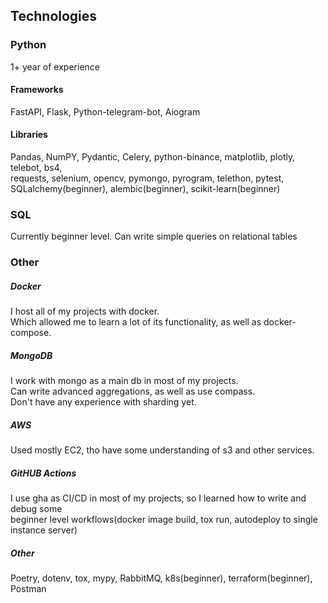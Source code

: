 ## Technologies
### Python
1+ year of experience
#### Frameworks
FastAPI, Flask, Python-telegram-bot, Aiogram
#### Libraries
Pandas, NumPY, Pydantic, Celery, python-binance, matplotlib, plotly, telebot, bs4, \
requests, selenium, opencv, pymongo, pyrogram, telethon, pytest, \
SQLalchemy(beginner), alembic(beginner), scikit-learn(beginner)
### SQL
Currently beginner level. Can write simple queries on relational tables 
### Other
##### Docker
I host all of my projects with docker. \
Which allowed me to learn a lot of its functionality, as well as docker-compose. 
##### MongoDB
I work with mongo as a main db in most of my projects. \
Can write advanced aggregations, as well as use compass. \
Don't have any experience with sharding yet.
##### AWS
Used mostly EC2, tho have some understanding of s3 and other services.
##### GitHUB Actions
I use gha as CI/CD in most of my projects, so I learned how to write and debug some \
beginner level workflows(docker image build, tox run, autodeploy to single instance server)
##### Other
Poetry, dotenv, tox, mypy, RabbitMQ, k8s(beginner), terraform(beginner), Postman
